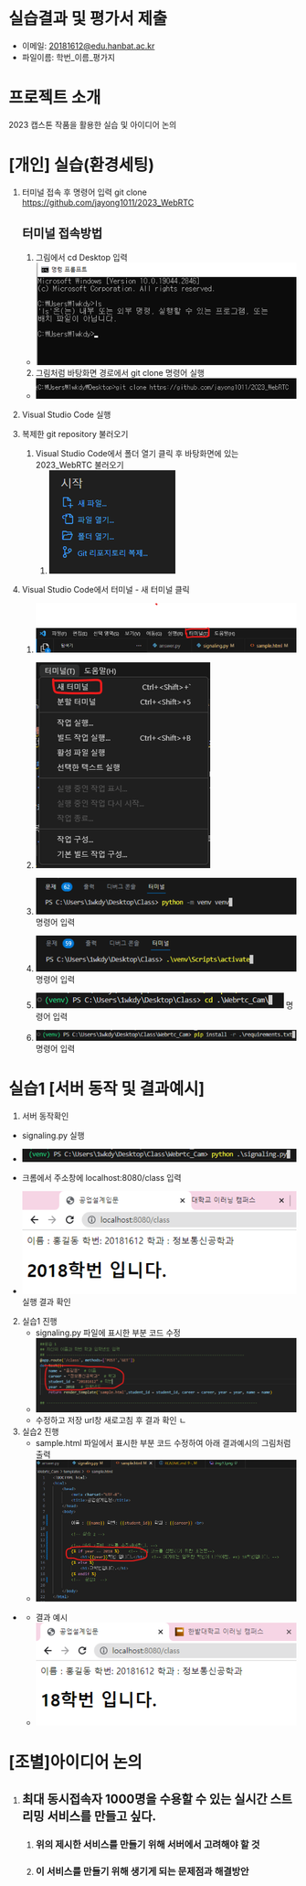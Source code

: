 
# 실습결과 및 평가서 제출
- 이메일: 20181612@edu.hanbat.ac.kr 
- 파일이름: 학번_이름_평가지

# **프로젝트 소개** #
2023 캡스톤 작품을 활용한 실습 및 아이디어 논의


# [개인] 실습(환경세팅) #
1. 터미널 접속 후 명령어 입력 git clone https://github.com/jayong1011/2023_WebRTC  
 
   ## 터미널 접속방법 ##
   1. 그림에서 cd Desktop 입력
    - ![terminal](image/img1.png)


   2. 그림처럼 바탕화면 경로에서 git clone 명령어 실행
    - ![terminal](image/img2.png ) 
   

2. Visual Studio Code 실행
   

3. 복제한 git repository 불러오기
   1. Visual Studio Code에서 폴더 열기 클릭 후 바탕화면에 있는 2023_WebRTC 불러오기 
      1. ![fodler](image/img6.png)
    
   
4. Visual Studio Code에서 터미널 - 새 터미널 클릭
   1. ![terminal](image/img7.png)
   2. ![terminal2](image/img8.png)

   3. ![termainal3](image/img9.png) 명령어 입력
   
   4. ![terminal4](image/img10.png) 명령어 입력
   
   5. ![termainal5](image/img11.png) 명령어 입력

   6. ![terminal](imag/../image/img17.png) 명령어 입력
   

# 실습1 [서버 동작 및 결과예시] #
1. 서버 동작확인

  - signaling.py 실행
  - ![result](image/img13.png) 


  - 크롬에서 주소창에 localhost:8080/class 입력 
  - ![result](image/img12.png) 실행 결과 확인


2. 실습1 진행
   - signaling.py 파일에 표시한 부분 코드 수정
   - ![result](image/img20.png)
   - 수정하고 저장 url창 새로고침 후 결과 확인
  ㄴ
3. 실습2 진행
   - sample.html 파일에서 표시한 부분 코드 수정하여 아래 결과예시의 그림처럼 출력
   - ![result](image/img14.png)
- 
   - 결과 예시
   - ![reuslt](image/img16.png)
 
# [조별]아이디어 논의 
1. ## 최대 동시접속자 1000명을 수용할 수 있는 실시간 스트리밍 서비스를 만들고 싶다. 
   1. ### 위의 제시한 서비스를 만들기 위해 서버에서 고려해야 할 것
   2. ### 이 서비스를 만들기 위해 생기게 되는 문제점과 해결방안
   